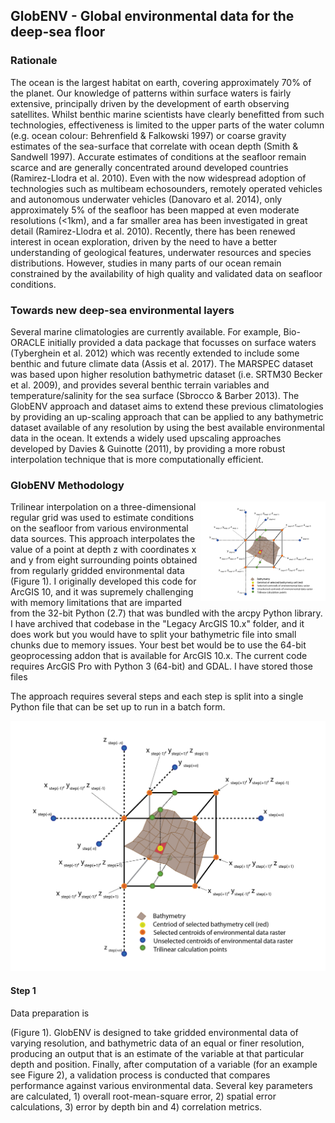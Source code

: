 ## GlobENV - Global environmental data for the deep-sea floor

### Rationale
The ocean is the largest habitat on earth, covering approximately 70% of the planet. Our knowledge of patterns within surface waters is fairly extensive, principally driven by the development of earth observing satellites. Whilst benthic marine scientists have clearly benefitted from such technologies, effectiveness is limited to the upper parts of the water column (e.g. ocean colour: Behrenfield & Falkowski 1997) or coarse gravity estimates of the sea-surface that correlate with ocean depth (Smith & Sandwell 1997). Accurate estimates of conditions at the seafloor remain scarce and are generally concentrated around developed countries (Ramirez-Llodra et al. 2010). Even with the now widespread adoption of technologies such as multibeam echosounders, remotely operated vehicles and autonomous underwater vehicles (Danovaro et al. 2014), only approximately 5% of the seafloor has been mapped at even moderate resolutions (<1km), and a far smaller area has been investigated in great detail (Ramirez-Llodra et al. 2010). Recently, there has been renewed interest in ocean exploration, driven by the need to have a better understanding of geological features, underwater resources and species distributions. However, studies in many parts of our ocean remain constrained by the availability of high quality and validated data on seafloor conditions.

### Towards new deep-sea environmental layers
Several marine climatologies are currently available. For example, Bio-ORACLE initially provided a data package that focusses on surface waters (Tyberghein et al. 2012) which was recently extended to include some benthic and future climate data (Assis et al. 2017). The MARSPEC dataset was based upon higher resolution bathymetric dataset (i.e. SRTM30 Becker et al. 2009), and provides several benthic terrain variables and temperature/salinity for the sea surface (Sbrocco & Barber 2013). The GlobENV approach and dataset aims to extend these previous climatologies by providing an up-scaling approach that can be applied to any bathymetric dataset available of any resolution by using the best available environmental data in the ocean. It extends a widely used upscaling approaches developed by Davies & Guinotte (2011), by providing a more robust interpolation technique that is more computationally efficient.

### GlobENV Methodology
<picture>
  <a href="./Images/Figure_1_light.png">
  <source media="(prefers-color-scheme: dark)" srcset="./Images/Figure_1_dark.png">
  <img alt="Text changing depending on mode. Light: 'So light!' Dark: 'So dark!'" src="./Images/Figure_1_light.png" width="200", align="right">
  </a>
</picture>
Trilinear interpolation on a three-dimensional regular grid was used to estimate conditions on the seafloor from various environmental data sources. This approach interpolates the value of a point at depth z with coordinates x and y from eight surrounding points obtained from regularly gridded environmental data (Figure 1). I originally developed this code for ArcGIS 10, and it was supremely challenging with memory limitations that are imparted from the 32-bit Python (2.7) that was bundled with the arcpy Python library. I have archived that codebase in the "Legacy ArcGIS 10.x" folder, and it does work but you would have to split your bathymetric file into small chunks due to memory issues. Your best bet would be to use the 64-bit geoprocessing addon that is available for ArcGIS 10.x. The current code requires ArcGIS Pro with Python 3 (64-bit) and GDAL. I have stored those files 

The approach requires several steps and each step is split into a single Python file that can be set up to run in a batch form.

<picture>
  <source media="(prefers-color-scheme: dark)" srcset="./Images/Figure_1_dark.png">
  <source media="(prefers-color-scheme: light)" srcset="./Images/Figure_1_light.png">
  <img alt="Shows a black logo in light color mode and a white one in dark color mode." src="./Images/Figure_1_light.png">
</picture>

#### Step 1
Data preparation is 

 (Figure 1). GlobENV is designed to take gridded environmental data of varying resolution, and bathymetric data of an equal or finer resolution, producing an output that is an estimate of the variable at that particular depth and position. Finally, after computation of a variable (for an example see Figure 2), a validation process is conducted that compares performance against various environmental data. Several key parameters are calculated, 1) overall root-mean-square error, 2) spatial error calculations, 3) error by depth bin and 4) correlation metrics.



